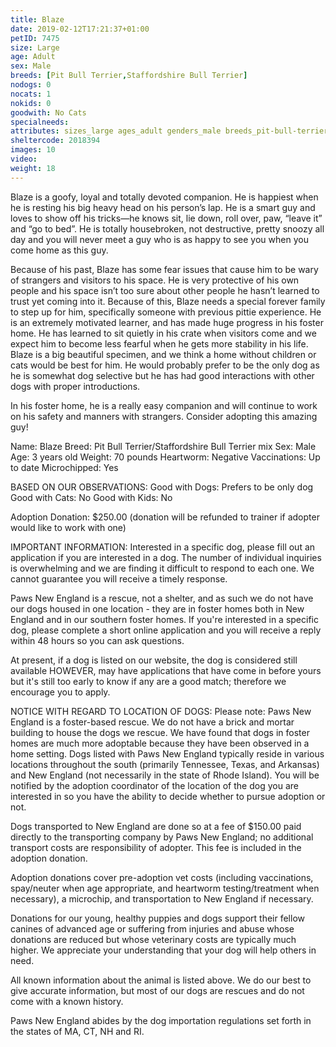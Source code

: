 ```yaml
---
title: Blaze
date: 2019-02-12T17:21:37+01:00
petID: 7475
size: Large
age: Adult
sex: Male
breeds: [Pit Bull Terrier,Staffordshire Bull Terrier]
nodogs: 0
nocats: 1
nokids: 0
goodwith: No Cats
specialneeds: 
attributes: sizes_large ages_adult genders_male breeds_pit-bull-terrier breeds_staffordshire-bull-terrier options_no-cats
sheltercode: 2018394
images: 10
video: 
weight: 18
---
```


Blaze is a goofy, loyal and totally devoted companion. He is happiest when he is resting his big heavy head on his person&#8217;s lap. He is a smart guy and loves to show off his tricks&#8212;he knows sit, lie down, roll over, paw, &#8220;leave it&#8221; and &#8220;go to bed&#8221;. He is totally housebroken, not destructive, pretty snoozy all day and you will never meet a guy who is as happy to see you when you come home as this guy.

Because of his past, Blaze has some fear issues that cause him to be wary of strangers and visitors to his space. He is very protective of his own people and his space isn&#8217;t too sure about other people he hasn&#8217;t learned to trust yet coming into it. Because of this, Blaze needs a special forever family to step up for him, specifically someone with previous pittie experience. He is an extremely motivated learner, and has made huge progress in his foster home. He has learned to sit quietly in his crate when visitors come and we expect him to become less fearful when he gets more stability in his life. Blaze is a big beautiful specimen, and we think a home without children or cats would be best for him. He would probably prefer to be the only dog as he is somewhat dog selective but he has had good interactions with other dogs with proper introductions.

In his foster home, he is a really easy companion and will continue to work on his safety and manners with strangers.  Consider adopting this amazing guy! 

Name: Blaze
Breed: Pit Bull Terrier/Staffordshire Bull Terrier mix
Sex: Male
Age: 3 years old
Weight: 70 pounds
Heartworm: Negative
Vaccinations: Up to date
Microchipped: Yes

BASED ON OUR OBSERVATIONS:
Good with Dogs: Prefers to be only dog
Good with Cats: No
Good with Kids:  No


Adoption Donation: $250.00 (donation will be refunded to trainer if adopter would like to work with one)



IMPORTANT INFORMATION:
Interested in a specific dog, please fill out an application if you are interested in a dog. The number of individual inquiries is overwhelming and we are finding it difficult to respond to each one. We cannot guarantee you will receive a timely response.
 
Paws New England is a rescue, not a shelter, and as such we do not have our dogs housed in one location - they are in foster homes both in New England and in our southern foster homes.   If you're interested in a specific dog, please complete a short online application and you will receive a reply within 48 hours so you can ask questions.
 
At present, if a dog is listed on our website, the dog is considered still available HOWEVER, may have applications that have come in before yours but it's still too early to know if any are a good match; therefore we encourage you to apply.
 

NOTICE WITH REGARD TO LOCATION OF DOGS:  Please note: Paws New England is a foster-based rescue. We do not have a brick and mortar building to house the dogs we rescue. We have found that dogs in foster homes are much more adoptable because they have been observed in a home setting. Dogs listed with Paws New England typically reside in various locations throughout the south (primarily Tennessee, Texas, and Arkansas) and New England (not necessarily in the state of Rhode Island). You will be notified by the adoption coordinator of the location of the dog you are interested in so you have the ability to decide whether to pursue adoption or not.

Dogs transported to New England are done so at a fee of $150.00 paid directly to the transporting company by Paws New England; no additional transport costs are responsibility of adopter. This fee is included in the adoption donation.

Adoption donations cover pre-adoption vet costs (including vaccinations, spay/neuter when age appropriate, and heartworm testing/treatment when necessary), a microchip, and transportation to New England if necessary.

Donations for our young, healthy puppies and dogs support their fellow canines of advanced age or suffering from injuries and abuse whose donations are reduced but whose veterinary costs are typically much higher. We appreciate your understanding that your dog will help others in need.

All known information about the animal is listed above. We do our best to give accurate information, but most of our dogs are rescues and do not come with a known history.

Paws New England abides by the dog importation regulations set forth in the states of MA, CT, NH and RI.